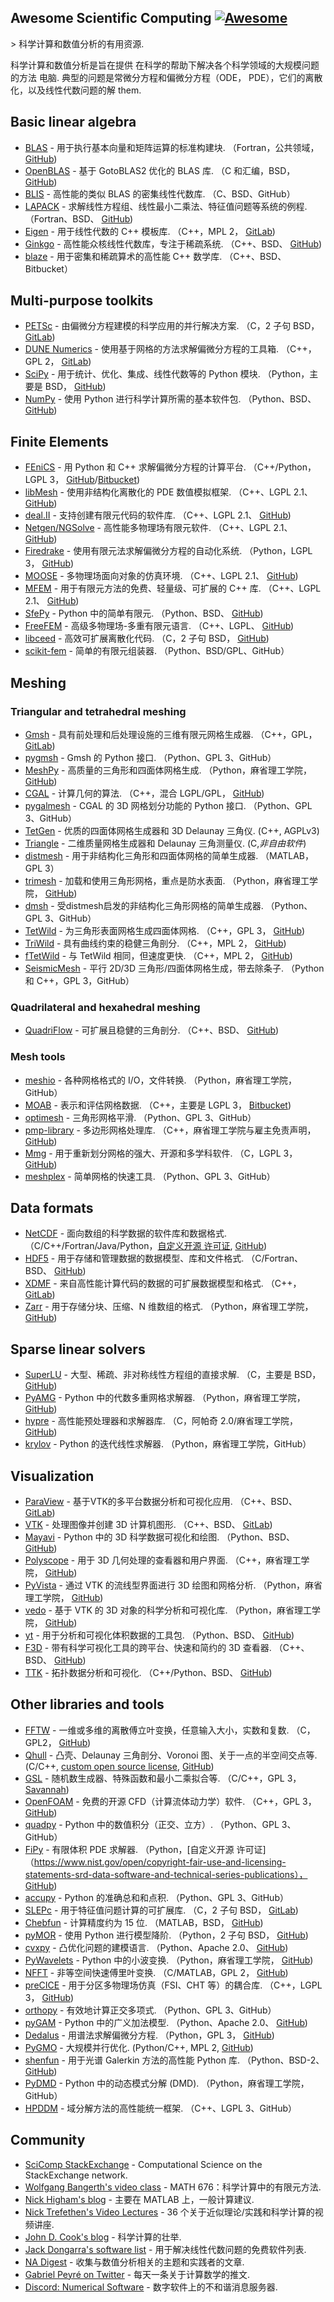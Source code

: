 <div class="github-widget" data-repo="nschloe/awesome-scientific-computing"></div>

## Awesome Scientific Computing [![Awesome](https://awesome.re/badge.svg)](https://awesome.re)


&gt; 科学计算和数值分析的有用资源.

科学计算和数值分析是旨在提供
在科学的帮助下解决各个科学领域的大规模问题的方法
电脑. 典型的问题是常微分方程和偏微分方程（ODE，
PDE），它们的离散化，以及线性代数问题的解
them.



## Basic linear algebra

- [BLAS](https://www.netlib.org/blas/) - 用于执行基本向量和矩阵运算的标准构建块.
  （Fortran，公共领域， [GitHub](https://github.com/Reference-LAPACK/lapack/tree/master/BLAS))
- [OpenBLAS](https://www.openblas.net) - 基于 GotoBLAS2 优化的 BLAS 库.
  （C 和汇编，BSD， [GitHub](https://github.com/xianyi/OpenBLAS))
- [BLIS](https://github.com/flame/blis) - 高性能的类似 BLAS 的密集线性代数库.
  （C、BSD、GitHub）
- [LAPACK](https://www.netlib.org/lapack/) - 求解线性方程组、线性最小二乘法、特征值问题等系统的例程.
  （Fortran、BSD、 [GitHub](https://github.com/Reference-LAPACK/lapack))
- [Eigen](https://eigen.tuxfamily.org/index.php?title=Main_Page) - 用于线性代数的 C++ 模板库.
  （C++，MPL 2， [GitLab](https://gitlab.com/libeigen/eigen))
- [Ginkgo](https://ginkgo-project.github.io/) - 高性能众核线性代数库，专注于稀疏系统.
  （C++、BSD、 [GitHub](https://github.com/ginkgo-project/ginkgo))
- [blaze](https://bitbucket.org/blaze-lib/blaze) - 用于密集和稀疏算术的高性能 C++ 数学库.
  （C++、BSD、Bitbucket）

## Multi-purpose toolkits

- [PETSc](https://www.mcs.anl.gov/petsc/) - 由偏微分方程建模的科学应用的并行解决方案.
  （C，2 子句 BSD， [GitLab](https://gitlab.com/petsc/petsc))
- [DUNE Numerics](https://www.dune-project.org) - 使用基于网格的方法求解偏微分方程的工具箱.
  （C++，GPL 2， [GitLab](https://gitlab.dune-project.org/core/))
- [SciPy](https://scipy.org) - 用于统计、优化、集成、线性代数等的 Python 模块.
  （Python，主要是 BSD， [GitHub](https://github.com/scipy/scipy/))
- [NumPy](https://numpy.org/) - 使用 Python 进行科学计算所需的基本软件包.
  （Python、BSD、 [GitHub](https://github.com/numpy/numpy))

## Finite Elements

- [FEniCS](https://fenicsproject.org) - 用 Python 和 C++ 求解偏微分方程的计算平台.
  （C++/Python，LGPL 3， [GitHub](https://github.com/FEniCS)/[Bitbucket](https://bitbucket.org/fenics-project/))
- [libMesh](https://libmesh.github.io) - 使用非结构化离散化的 PDE 数值模拟框架.
  （C++、LGPL 2.1、 [GitHub](https://github.com/libMesh/libmesh))
- [deal.II](https://dealii.org) - 支持创建有限元代码的软件库.
  （C++、LGPL 2.1、 [GitHub](https://github.com/dealii/dealii))
- [Netgen/NGSolve](https://ngsolve.org) - 高性能多物理场有限元软件.
  （C++、LGPL 2.1、 [GitHub](https://github.com/NGSolve/netgen))
- [Firedrake](https://www.firedrakeproject.org) - 使用有限元法求解偏微分方程的自动化系统.
  （Python，LGPL 3， [GitHub](https://github.com/firedrakeproject/firedrake))
- [MOOSE](https://mooseframework.inl.gov/) - 多物理场面向对象的仿真环境.
  （C++、LGPL 2.1、 [GitHub](https://github.com/idaholab/moose))
- [MFEM](https://mfem.org) - 用于有限元方法的免费、轻量级、可扩展的 C++ 库.
  （C++、LGPL 2.1、 [GitHub](https://github.com/mfem/mfem))
- [SfePy](https://sfepy.org) - Python 中的简单有限元.
  （Python、BSD、 [GitHub](https://github.com/sfepy/sfepy))
- [FreeFEM](https://freefem.org) - 高级多物理场-多重有限元语言.
  （C++、LGPL、 [GitHub](https://github.com/FreeFem))
- [libceed](https://libceed.readthedocs.io/en/latest/index.html) - 高效可扩展离散化代码.
  （C，2 子句 BSD， [GitHub](https://github.com/CEED/libCEED))
- [scikit-fem](https://github.com/kinnala/scikit-fem) - 简单的有限元组装器.
  （Python、BSD/GPL、GitHub）

## Meshing

### Triangular and tetrahedral meshing

- [Gmsh](https://gmsh.info) - 具有前处理和后处理设施的三维有限元网格生成器.
  （C++，GPL， [GitLab](https://gitlab.onelab.info/gmsh/gmsh))
- [pygmsh](https://github.com/nschloe/pygmsh) - Gmsh 的 Python 接口.
  （Python、GPL 3、GitHub）
- [MeshPy](https://mathema.tician.de/software/meshpy/) - 高质量的三角形和四面体网格生成.
  （Python，麻省理工学院， [GitHub](https://github.com/inducer/meshpy))
- [CGAL](https://www.cgal.org) - 计算几何的算法.
  （C++，混合 LGPL/GPL， [GitHub](https://github.com/CGAL/cgal))
- [pygalmesh](https://github.com/nschloe/pygalmesh) - CGAL 的 3D 网格划分功能的 Python 接口.
  （Python、GPL 3、GitHub）
- [TetGen](https://www.wias-berlin.de/software/index.jsp?id=TetGen) - 优质的四面体网格生成器和 3D Delaunay 三角仪.
  (C++, AGPLv3)
- [Triangle](https://www.cs.cmu.edu/~quake/triangle.html) - 二维质量网格生成器和 Delaunay 三角测量仪.
  (C,_非自由软件_)
- [distmesh](http://persson.berkeley.edu/distmesh/) - 用于非结构化三角形和四面体网格的简单生成器.
  （MATLAB，GPL 3）
- [trimesh](https://trimsh.org/) - 加载和使用三角形网格，重点是防水表面.
  （Python，麻省理工学院， [GitHub](https://github.com/mikedh/trimesh))
- [dmsh](https://github.com/nschloe/dmsh) - 受distmesh启发的非结构化三角形网格的简单生成器.
  （Python、GPL 3、GitHub）
- [TetWild](https://cs.nyu.edu/~yixinhu/tetwild.pdf) - 为三角形表面网格生成四面体网格.
  （C++，GPL 3， [GitHub](https://github.com/Yixin-Hu/TetWild))
- [TriWild](https://cims.nyu.edu/gcl/papers/2019-TriWild.pdf) - 具有曲线约束的稳健三角剖分.
  （C++，MPL 2， [GitHub](https://github.com/wildmeshing/TriWild))
- [fTetWild](https://arxiv.org/abs/1908.03581) - 与 TetWild 相同，但速度更快.
  （C++，MPL 2， [GitHub](https://github.com/wildmeshing/fTetWild))
- [SeismicMesh](https://github.com/krober10nd/SeismicMesh) - 平行 2D/3D 三角形/四面体网格生成，带去除条子.
  （Python 和 C++，GPL 3，GitHub）

### Quadrilateral and hexahedral meshing

- [QuadriFlow](https://stanford.edu/~jingweih/papers/quadriflow/) - 可扩展且稳健的三角剖分.
  （C++、BSD、 [GitHub](https://github.com/hjwdzh/QuadriFlow))

### Mesh tools

- [meshio](https://github.com/nschloe/meshio) - 各种网格格式的 I/O，文件转换.
  （Python，麻省理工学院，GitHub）
- [MOAB](https://sigma.mcs.anl.gov/moab-library/) - 表示和评估网格数据.
  （C++，主要是 LGPL 3， [Bitbucket](https://bitbucket.org/fathomteam/moab/))
- [optimesh](https://github.com/nschloe/optimesh) - 三角形网格平滑.
  （Python、GPL 3、GitHub）
- [pmp-library](https://www.pmp-library.org/) - 多边形网格处理库.
  （C++，麻省理工学院与雇主免责声明， [GitHub](https://github.com/pmp-library/pmp-library/))
- [Mmg](https://www.mmgtools.org/) - 用于重新划分网格的强大、开源和多学科软件.
  （C，LGPL 3， [GitHub](https://github.com/MmgTools/mmg))
- [meshplex](https://github.com/nschloe/meshplex) - 简单网格的快速工具.
  （Python、GPL 3、GitHub）

## Data formats

- [NetCDF](https://www.unidata.ucar.edu/software/netcdf/) - 面向数组的科学数据的软件库和数据格式.
  （C/C++/Fortran/Java/Python，[自定义开源
  许可证](https://www.unidata.ucar.edu/software/netcdf/copyright.html),
  [GitHub](https://github.com/Unidata/netcdf-c/))
- [HDF5](https://support.hdfgroup.org/HDF5/) - 用于存储和管理数据的数据模型、库和文件格式.
  （C/Fortran、BSD、 [GitHub](https://github.com/HDFGroup/hdf5))
- [XDMF](https://xdmf.org/index.php/Main_Page) - 来自高性能计算代码的数据的可扩展数据模型和格式.
  （C++， [GitLab](https://gitlab.kitware.com/xdmf/xdmf))
- [Zarr](https://zarr.readthedocs.io/en/stable/) - 用于存储分块、压缩、N 维数组的格式.
  （Python，麻省理工学院， [GitHub](https://github.com/zarr-developers/zarr-python))

## Sparse linear solvers

- [SuperLU](https://portal.nersc.gov/project/sparse/superlu/) - 大型、稀疏、非对称线性方程组的直接求解.
  （C，主要是 BSD， [GitHub](https://github.com/xiaoyeli/superlu))
- [PyAMG](https://pyamg.github.io) - Python 中的代数多重网格求解器.
  （Python，麻省理工学院， [GitHub](https://github.com/pyamg/pyamg))
- [hypre](https://computing.llnl.gov/projects/hypre-scalable-linear-solvers-multigrid-methods) - 高性能预处理器和求解器库.
  （C，阿帕奇 2.0/麻省理工学院， [GitHub](https://github.com/hypre-space/hypre))
- [krylov](https://github.com/nschloe/krylov) - Python 的迭代线性求解器.
  （Python，麻省理工学院，GitHub）

## Visualization

- [ParaView](https://www.paraview.org) - 基于VTK的多平台数据分析和可视化应用.
  （C++、BSD、 [GitLab](https://gitlab.kitware.com/paraview/paraview))
- [VTK](https://vtk.org/) - 处理图像并创建 3D 计算机图形.
  （C++、BSD、 [GitLab](https://gitlab.kitware.com/vtk/vtk))
- [Mayavi](https://docs.enthought.com/mayavi/mayavi/) - Python 中的 3D 科学数据可视化和绘图.
  （Python、BSD、 [GitHub](https://github.com/enthought/mayavi))
- [Polyscope](https://polyscope.run/) - 用于 3D 几何处理的查看器和用户界面.
  （C++，麻省理工学院， [GitHub](https://github.com/nmwsharp/polyscope))
- [PyVista](https://docs.pyvista.org/) - 通过 VTK 的流线型界面进行 3D 绘图和网格分析.
  （Python，麻省理工学院， [GitHub](https://github.com/pyvista/pyvista))
- [vedo](https://vedo.embl.es) - 基于 VTK 的 3D 对象的科学分析和可视化库.
  （Python，麻省理工学院， [GitHub](https://github.com/marcomusy/vedo))
- [yt](https://yt-project.org/) - 用于分析和可视化体积数据的工具包.
  （Python、BSD、 [GitHub](https://github.com/yt-project/yt))
- [F3D](https://f3d-app.github.io/f3d/) - 带有科学可视化工具的跨平台、快速和简约的 3D 查看器.
  （C++、BSD、 [GitHub](https://github.com/f3d-app/f3d))
- [TTK](https://topology-tool-kit.github.io/) - 拓扑数据分析和可视化.
  （C++/Python、BSD、 [GitHub](https://github.com/topology-tool-kit/ttk))

## Other libraries and tools

- [FFTW](http://www.fftw.org) - 一维或多维的离散傅立叶变换，任意输入大小，实数和复数.
  （C，GPL2， [GitHub](https://github.com/FFTW/fftw3))
- [Qhull](http://www.qhull.org) - 凸壳、Delaunay 三角剖分、Voronoi 图、关于一点的半空间交点等.
  (C/C++, [custom open source license](http://www.qhull.org/COPYING.txt),
  [GitHub](https://github.com/qhull/qhull/))
- [GSL](https://www.gnu.org/software/gsl/) - 随机数生成器、特殊函数和最小二乘拟合等.
  （C/C++，GPL 3， [Savannah](https://savannah.gnu.org/projects/gsl))
- [OpenFOAM](https://www.openfoam.com) - 免费的开源 CFD（计算流体动力学）软件.
  （C++，GPL 3， [GitHub](https://github.com/OpenFOAM/OpenFOAM-dev))
- [quadpy](https://github.com/nschloe/quadpy) - Python 中的数值积分（正交、立方）.
  （Python、GPL 3、GitHub）
- [FiPy](https://www.ctcms.nist.gov/fipy/) - 有限体积 PDE 求解器.
  （Python，[自定义开源
  许可证]（https://www.nist.gov/open/copyright-fair-use-and-licensing-statements-srd-data-software-and-technical-series-publications），
  [GitHub](https://github.com/usnistgov/fipy))
- [accupy](https://github.com/nschloe/accupy) - Python 的准确总和和点积.
  （Python、GPL 3、GitHub）
- [SLEPc](https://slepc.upv.es) - 用于特征值问题计算的可扩展库.
  （C，2 子句 BSD， [GitLab](https://gitlab.com/slepc/slepc))
- [Chebfun](https://www.chebfun.org/) - 计算精度约为 15 位.
  （MATLAB，BSD， [GitHub](https://github.com/chebfun/chebfun))
- [pyMOR](https://pymor.org/) - 使用 Python 进行模型降阶.
  （Python，2 子句 BSD， [GitHub](https://github.com/pymor/pymor/))
- [cvxpy](https://www.cvxpy.org/) - 凸优化问题的建模语言.
  （Python、Apache 2.0、 [GitHub](https://github.com/cvxpy/cvxpy))
- [PyWavelets](https://pywavelets.readthedocs.io/en/latest/) - Python 中的小波变换.
  （Python，麻省理工学院， [GitHub](https://github.com/PyWavelets/pywt))
- [NFFT](https://www-user.tu-chemnitz.de/~potts/nfft/) - 非等空间快速傅里叶变换.
  （C/MATLAB，GPL 2， [GitHub](https://github.com/NFFT/nfft))
- [preCICE](https://precice.org/) - 用于分区多物理场仿真（FSI、CHT 等）的耦合库.
  （C++，LGPL 3， [GitHub](https://github.com/precice/))
- [orthopy](https://github.com/nschloe/orthopy) - 有效地计算正交多项式.
  （Python、GPL 3、GitHub）
- [pyGAM](https://pygam.readthedocs.io/en/latest/) - Python 中的广义加法模型.
  （Python、Apache 2.0、 [GitHub](https://github.com/dswah/pyGAM))
- [Dedalus](https://dedalus-project.org/) - 用谱法求解偏微分方程.
  （Python，GPL 3， [GitHub](https://github.com/DedalusProject/dedalus))
- [PyGMO](https://esa.github.io/pygmo/) - 大规模并行优化.
  (Python/C++, MPL 2, [GitHub](https://github.com/esa/pygmo2))
- [shenfun](https://shenfun.readthedocs.io/en/latest/) - 用于光谱 Galerkin 方法的高性能 Python 库.
  （Python、BSD-2、 [GitHub](https://github.com/spectralDNS/shenfun))
- [PyDMD](https://github.com/mathLab/PyDMD) - Python 中的动态模式分解 (DMD).
  （Python，麻省理工学院，GitHub）
- [HPDDM](https://github.com/hpddm/hpddm) - 域分解方法的高性能统一框架.
  （C++、LGPL 3、GitHub）

## Community

- [SciComp StackExchange](https://scicomp.stackexchange.com/) - Computational Science on the StackExchange network.
- [Wolfgang Bangerth's video class](https://www.math.colostate.edu/~bangerth/videos.html) - MATH 676：科学计算中的有限元方法.
- [Nick Higham's blog](https://nhigham.com/) - 主要在 MATLAB 上，一般计算建议.
- [Nick Trefethen's Video Lectures](https://people.maths.ox.ac.uk/trefethen/videos.html) - 36 个关于近似理论/实践和科学计算的视频讲座.
- [John D. Cook's blog](https://www.johndcook.com/blog/) - 科学计算的壮举.
- [Jack Dongarra's software list](https://www.netlib.org/utk/people/JackDongarra/la-sw.html) - 用于解决线性代数问题的免费软件列表.
- [NA Digest](https://www.netlib.org/na-digest-html/) - 收集与数值分析相关的主题和实践者的文章.
- [Gabriel Peyré on Twitter](https://twitter.com/gabrielpeyre) - 每天一条关于计算数学的推文.
- [Discord: Numerical Software](https://discord.com/invite/hnTJ5MRX2Y) - 数字软件上的不和谐消息服务器.
